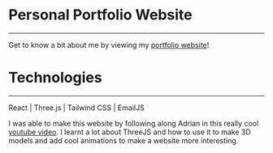 # Personal Portfolio Website
------------------------------
Get to know a bit about me by viewing my [portfolio website](https://shivanibhk.github.io/)!

# Technologies
-----------------------------
React | Three.js | Tailwind CSS | EmailJS

I was able to make this website by following along Adrian in this really cool [youtube video](https://www.youtube.com/watch?v=0fYi8SGA20k). I learnt a lot about ThreeJS and how to use it to make 3D models and add cool animations to make a website more interesting.
